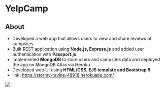 # YelpCamp

## About
* Developed a web app that allows users to view and share reviews of campsites 
* Built REST application using **Node.js, Express.js** and added user authentication with **Passport.js**
* Implemented **MongoDB** to store users and campsites data and deployed the app on MongoDB Atlas via Heroku
* Developed web UI using **HTML/CSS, EJS template and Bootstrap 5**
* link: https://stormy-ravine-48918.herokuapp.com/

![](/img/landing.png)
